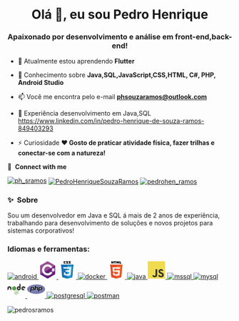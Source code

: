 <h1 align="center">Olá 👋, eu sou Pedro Henrique</h1>
<h3 align="center">Apaixonado por desenvolvimento e análise em front-end,back-end!</h3>

<!-- <p align=" esquerda"> <a href="https://twitter.com/ph_sramos" target="blank"><img src="https://img.shields.io/twitter/follow/ph_sramos?logo=twitter&style=for -the-badge" alt="ph_sramos" /></a> </p> -->

- 🌱 Atualmente estou aprendendo **Flutter**

- 💬 Conhecimento sobre **Java,SQL,JavaScript,CSS,HTML, C#, PHP, Android Studio**

- 📫 Você me encontra pelo e-mail **phsouzaramos@outlook.com**

- 📄 Experiência desenvolvimento em Java,SQL [https://www.linkedin.com/in/pedro-henrique-de-souza-ramos- 849403293](https://www.linkedin.com/in/pedro-henrique-de-souza-ramos-849403293)

- ⚡ Curiosidade **❤️ Gosto de praticar atividade física, fazer trilhas e conectar-se com a natureza!**

🔗 &nbsp;**Connect with me**

<p align="left">
<a href="https://twitter.com/ph_sramos" target="blank"><img align="center " src="https://raw.githubusercontent.com/rahuldkjain/github-profile-readme-generator/master/src/images/icons/Social/twitter.svg" alt="ph_sramos" height="30" width= "40" /></a> 
<a href="https://www.linkedin.com/in/pedro-henrique-de-souza-ramos-849403293/" target="blank"><img align="center" src="https://raw.githubusercontent.com/rahuldkjain/github-profile-readme-generator/master/src/images/icons/Social/linked-in-alt.svg" alt="PedroHenriqueSouzaRamos" height="30" width="40" /></a>
<a href="https://www.instagram.com/pedrohen_ramos/" target="blank"><img align="center" src="https://raw.githubusercontent.com/rahuldkjain/github-profile-readme-generator/master/src/images/icons/Social/instagram.svg" alt="pedrohen_ramos" height="30" width="40" /></a>
</p>

### ✨&nbsp; Sobre
Sou um desenvolvedor em Java e SQL á mais de 2 anos de experiência, trabalhando para desenvolvimento de soluções e novos projetos para sistemas corporativos!

<h3 align="left">Idiomas e ferramentas:</h3>

<p align="left"> <a href="https://developer.android.com" target="_blank" rel="noreferrer"> <img src="https://raw.githubusercontent.com/devicons /devicon/master/icons/android/android-original-wordmark.svg" alt="android" width="40" height="40"/> </a> <a href="https://www.w3schools .com/cs/" target="_blank" rel="noreferrer"> <img src="https://raw.githubusercontent.com/devicons/devicon/master/icons/csharp/csharp-original.svg" alt= "csharp" width="40" height="40"/> </a> <a href="https://www.w3schools.com/css/" target="_blank" rel="noreferrer"> <img src="https://raw.githubusercontent.com/devicons/devicon/master/icons/css3/css3-original-wordmark.svg" alt="css3" width="40" height="40"/> </ a> <a href="https://www.docker.com/" target="_blank" rel="noreferrer"> <img src="https://raw.githubusercontent.com/devicons/devicon/master/ ícones/docker/docker-original-wordmark.svg" alt="docker" width="40" height="40"/> </a> <a href="https://www.w3.org/html/ "target="_blank" rel="noreferrer"> <img src="https://raw.githubusercontent.com/devicons/devicon/master/icons/html5/html5-original-wordmark.svg" alt="html5" width="40" height="40"/> </a> <a href="https://www.java.com" target="_blank" rel="noreferrer"> <img src="https:/ /raw.githubusercontent.com/devicons/devicon/master/icons/java/java-original.svg" alt="java" width="40" height="40"/> </a> <a href="https ://developer.mozilla.org/en-US/docs/Web/JavaScript" target="_blank" rel="noreferrer"> <img src="https://raw.githubusercontent.com/devicons/devicon/master /icons/javascript/javascript-original.svg" alt="javascript" width="40" height="40"/> </a> <a href="https://www.microsoft.com/en-us /sql-server" target="_blank" rel="noreferrer"> <img src="https://www.svgrepo.com/show/303229/microsoft-sql-server-logo.svg" alt="mssql" width="40" height="40"/> </a> <a href="https://www.mysql.com/" target="_blank" rel="noreferrer"> <img src="https: //raw.githubusercontent.com/devicons/devicon/master/icons/mysql/mysql-original-wordmark.svg" alt="mysql" width="40" height="40"/> </a> <a href="https:// nodejs.org" target="_blank" rel="noreferrer"> <img src="https://raw.githubusercontent.com/devicons/devicon/master/icons/nodejs/nodejs-original-wordmark.svg" alt= "nodejs" width="40" height="40"/> </a> <a href="https://www.php.net" target="_blank" rel="noreferrer"> <img src=" https://raw.githubusercontent.com/devicons/devicon/master/icons/php/php-original.svg" alt="php" width="40" height="40"/> </a> <a href ="https://www.postgresql.org" target="_blank" rel="noreferrer"> <img src="https://raw.githubusercontent.com/devicons/devicon/master/icons/postgresql/postgresql- original-wordmark.svg" alt="postgresql" width="40" height="40"/> </a> <a href="https://postman.com" target="_blank" rel="noreferrer" > <img src="https://www.vectorlogo.zone/logos/getpostman/getpostman-icon.svg" alt="postman" width="40" height="40"/> </a> </p >

<p><img align="center" src="https://github-readme-stats.vercel.app/api/top-langs?username=pedrosramos&show_icons=true&locale=en&layout=compact" alt="pedrosramos" /> </p>

<!--
### Hi there 👋

**PedroSRamos/PedroSRamos** is a ✨ _special_ ✨ repository because its `README.md` (this file) appears on your GitHub profile.

Here are some ideas to get you started:

- 🔭 I’m currently working on ...
- 🌱 I’m currently learning ...
- 👯 I’m looking to collaborate on ...
- 🤔 I’m looking for help with ...
- 💬 Ask me about ...
- 📫 How to reach me: ...
- 😄 Pronouns: ...
- ⚡ Fun fact: ...
-->
